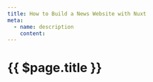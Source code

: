 ```yaml
---
title: How to Build a News Website with Nuxt
meta:
  - name: description
    content: 
---
```


# {{ $page.title }}

